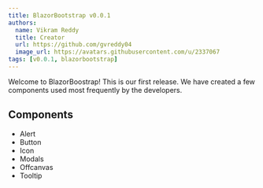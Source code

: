```yaml
---
title: BlazorBootstrap v0.0.1
authors:
  name: Vikram Reddy
  title: Creator
  url: https://github.com/gvreddy04
  image_url: https://avatars.githubusercontent.com/u/2337067
tags: [v0.0.1, blazorbootstrap]
---
```


Welcome to BlazorBoostrap! This is our first release. We have created a few components used most frequently by the developers.

<!--truncate-->

## Components

- Alert
- Button
- Icon
- Modals
- Offcanvas
- Tooltip
